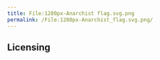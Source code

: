 ```yaml
---
title: File:1280px-Anarchist flag.svg.png
permalink: /File:1280px-Anarchist_flag.svg.png/
---
```


## Licensing